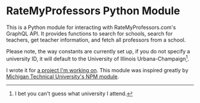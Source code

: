 # RateMyProfessors Python Module

This is a Python module for interacting with RateMyProfessors.com's GraphQL API. It provides functions to search for schools, search for teachers, get teacher information, and fetch all professors from a school.

Please note, the way constants are currently set up, if you do not specify a university ID, it will default to the University of Illinois Urbana-Champaign[^1].

I wrote it for [a project I'm working on](https://warlock.mirth.cc/). This module was inspired greatly by [Michigan Technical University's NPM module](https://www.npmjs.com/package/@mtucourses/rate-my-professors).

[^1]: I bet you can't guess what university I attend.

